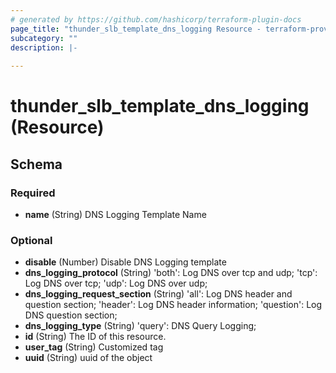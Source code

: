 ```yaml
---
# generated by https://github.com/hashicorp/terraform-plugin-docs
page_title: "thunder_slb_template_dns_logging Resource - terraform-provider-thunder"
subcategory: ""
description: |-
  
---
```


# thunder_slb_template_dns_logging (Resource)





<!-- schema generated by tfplugindocs -->
## Schema

### Required

- **name** (String) DNS Logging Template Name

### Optional

- **disable** (Number) Disable DNS Logging template
- **dns_logging_protocol** (String) 'both': Log DNS over tcp and udp; 'tcp': Log DNS over tcp; 'udp': Log DNS over udp;
- **dns_logging_request_section** (String) 'all': Log DNS header and question section; 'header': Log DNS header information; 'question': Log DNS question section;
- **dns_logging_type** (String) 'query': DNS Query Logging;
- **id** (String) The ID of this resource.
- **user_tag** (String) Customized tag
- **uuid** (String) uuid of the object



